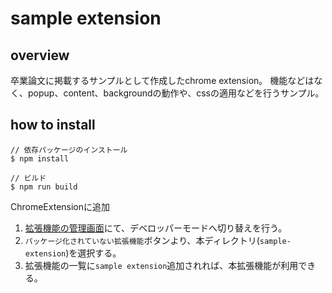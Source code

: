 # sample extension

## overview

卒業論文に掲載するサンプルとして作成したchrome extension。
機能などはなく、popup、content、backgroundの動作や、cssの適用などを行うサンプル。

## how to install

```
// 依存パッケージのインストール
$ npm install

// ビルド
$ npm run build
```

ChromeExtensionに追加

1. [拡張機能の管理画面](chrome://extensions/)にて、デベロッパーモードへ切り替えを行う。
2. `パッケージ化されていない拡張機能`ボタンより、本ディレクトリ(`sample-extension`)を選択する。
3. 拡張機能の一覧に`sample extension`追加されれば、本拡張機能が利用できる。